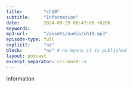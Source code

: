 ```yaml
---
title:        "ch10"
subtitle:     "Information"
date:         2024-09-29 08:47:00 +0200
keywords:
mp3-url:      "/assets/audio/ch10.mp3"
episode-type: full
explicit:     "no"
block:        "no" # no means it is published
layout: podcast
excerpt_separator: <!--more-->
---
```

Information
<!--more-->
